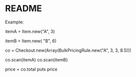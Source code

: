 # README

Example:

itemA = Item.new("A", 3)

itemB = Item.new( "B", 6)

co = Checkout.new(Array(BulkPricingRule.new("A", 3, 3, 8.5)))

co.scan(itemA)
co.scan(itemB)

price = co.total
puts price
